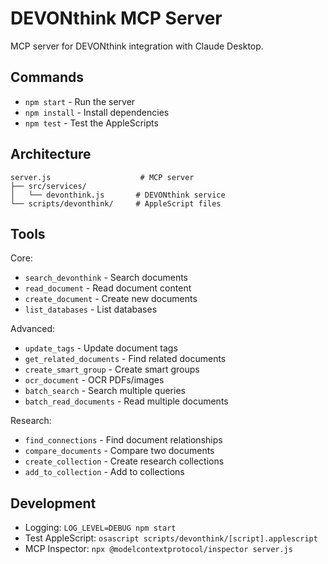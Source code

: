 # DEVONthink MCP Server

MCP server for DEVONthink integration with Claude Desktop.

## Commands

- `npm start` - Run the server
- `npm install` - Install dependencies
- `npm test` - Test the AppleScripts

## Architecture

```
server.js                    # MCP server
├── src/services/
│   └── devonthink.js       # DEVONthink service
└── scripts/devonthink/     # AppleScript files
```

## Tools

Core:
- `search_devonthink` - Search documents
- `read_document` - Read document content
- `create_document` - Create new documents
- `list_databases` - List databases

Advanced:
- `update_tags` - Update document tags
- `get_related_documents` - Find related documents
- `create_smart_group` - Create smart groups
- `ocr_document` - OCR PDFs/images
- `batch_search` - Search multiple queries
- `batch_read_documents` - Read multiple documents

Research:
- `find_connections` - Find document relationships
- `compare_documents` - Compare two documents
- `create_collection` - Create research collections
- `add_to_collection` - Add to collections

## Development

- Logging: `LOG_LEVEL=DEBUG npm start`
- Test AppleScript: `osascript scripts/devonthink/[script].applescript`
- MCP Inspector: `npx @modelcontextprotocol/inspector server.js`